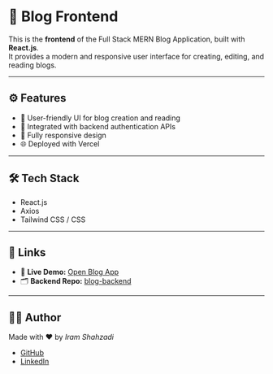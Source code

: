 # 🎨 Blog Frontend  

This is the **frontend** of the Full Stack MERN Blog Application, built with **React.js**.  
It provides a modern and responsive user interface for creating, editing, and reading blogs.  

---

## ⚙️ Features  
- 📝 User-friendly UI for blog creation and reading  
- 🔐 Integrated with backend authentication APIs  
- 📱 Fully responsive design  
- 🌐 Deployed with Vercel  

---

## 🛠️ Tech Stack  
- React.js  
- Axios  
- Tailwind CSS / CSS  

---

## 🔗 Links  
- 🚀 **Live Demo:** [Open Blog App](https://blog-fronted-us5j-2hz6fusuh-iram-shahzadiis-projects.vercel.app/)  
- 🗂️ **Backend Repo:** [blog-backend](https://github.com/Iram-Shahzadii/blog-backend)  

---
## 👩‍💻 Author  
Made with ❤️ by *Iram Shahzadi*  
- [GitHub](https://github.com/Iram-Shahzadii)  
- [LinkedIn](https://www.linkedin.com/in/iram-shahzadi-5294a6329/)

